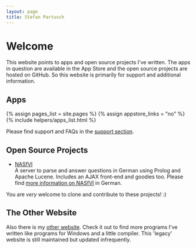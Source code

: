 ```yaml
---
layout: page
title: Stefan Partusch
---
```


# Welcome

This website points to apps and open source projects I've written. The apps in question are available in the App Store and the open source projects are hosted on GitHub. So this website is primarily for support and additional information.

## Apps

{% assign pages_list = site.pages %}
{% assign appstore_links = "no" %}
{% include helpers/apps_list.html %}

Please find support and FAQs in the [support section](support/).

## Open Source Projects

* [NASfVI](http://github.com/spartusch/NASfVI)   
  A server to parse and answer questions in German using Prolog and Apache Lucene. Includes an AJAX front-end and goodies too. Please find [more information on NASfVI](legacy-website/html_de/nasfvi.html) in German.

You are *very* welcome to clone and contribute to these projects! :)

## The Other Website

Also there is my [other website](http://spartusch.github.com/legacy-website). Check it out to find more programs I've written like programs for Windows and a little compiler. This 'legacy' website is still maintained but updated infrequently.
